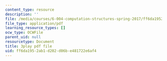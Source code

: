 ```yaml
---
content_type: resource
description: ''
file: /media/courses/6-004-computation-structures-spring-2017/ff6da1952ab1d202d06be481722e6af4_v-5w8ZDIa4w.pdf
file_type: application/pdf
learning_resource_types: []
ocw_type: OCWFile
parent_uid: null
resourcetype: Document
title: 3play pdf file
uid: ff6da195-2ab1-d202-d06b-e481722e6af4
---
```


